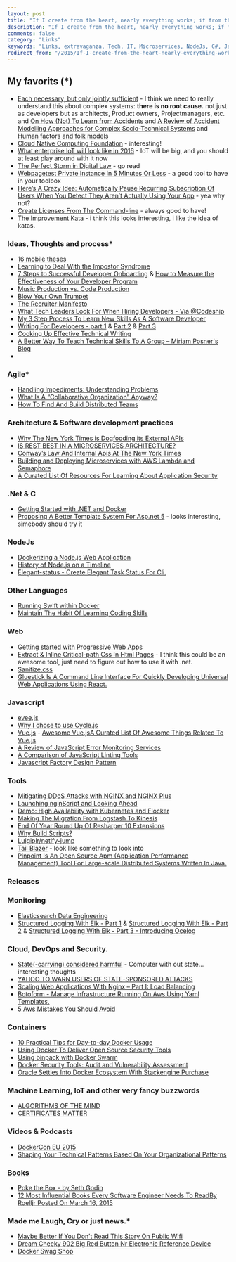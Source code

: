 ```yaml
---
layout: post
title: "If I create from the heart, nearly everything works; if from the head, almost nothing."
description: "If I create from the heart, nearly everything works; if from the head, almost nothing."
comments: false
category: "Links"
keywords: "Links, extravaganza, Tech, IT, Microservices, NodeJs, C#, Javascript, Solution architecture"
redirect_from: "/2015/If-I-create-from-the-heart-nearly-everything-works-if-from-the-head-almost-nothing/"
---
```

##   My favorits (*) ##
  * [Each necessary, but only jointly sufficient](http://www.kitchensoap.com/2012/02/10/each-necessary-but-only-jointly-sufficient/?platform=hootsuite) - I think we need to really understand this about complex systems: **there is no root cause.** not just as developers but as architects, Product owners, Projectmanagers, etc. and [On How (Not) To Learn from
Accidents](http://www.uis.no/getfile.php/Konferanser/Presentasjoner/Ulykkesgransking%202010/EH_AcciLearn_short.pdf) and [A Review of Accident Modelling Approaches
for Complex Socio-Technical Systems](http://crpit.com/confpapers/CRPITV86Qureshi.pdf) and [Human factors and folk models](http://sidneydekker.com/wp-content/uploads/2013/01/Folk-Models.pdf?platform=hootsuite)
  *  [Cloud Native Computing Foundation](https://cncf.io/) - interesting!
  *  [What enterprise IoT will look like in 2016](http://www.cio.com/article/3017403/internet-of-things/welcome-to-the-enterprise-of-things-an-analysis-of-enterprise-iot-in-2016.html#tk.rss_itstrategy) - IoT will be big, and you should at least play around with it now
  *  [The Perfect Storm in Digital Law](http://alistapart.com/article/the-perfect-storm-in-digital-law) - go read
  *  [Webpagetest Private Instance In 5 Minutes Or Less](http://jrvis.com/blog/wpt-private-instance-5-or-less/) - a good tool to have in your toolbox
  *  [Here’s A Crazy Idea: Automatically Pause Recurring Subscription Of Users When You Detect They Aren’t Actually Using Your App](https://levels.io/subscriptions/) - yea why not?
  *  [Create Licenses From The Command-line](https://nishanths.github.io/license/) - always good to have!
  *  [The Improvement Kata](http://www-personal.umich.edu/~mrother/The_Improvement_Kata.html) - i think this looks interesting, i like the idea of katas.

###  Ideas, Thoughts and process* ###
  * [16 mobile theses](http://ben-evans.com/benedictevans/2015/12/15/16-mobile-theses)
  * [Learning to Deal With the Impostor Syndrome](http://mobile.nytimes.com/2015/10/26/your-money/learning-to-deal-with-the-impostor-syndrome.html)
  * [7 Steps to Successful Developer Onboarding](http://www.programmableweb.com/news/7-steps-to-successful-developer-onboarding/analysis/2015/12/21) & [How to Measure the Effectiveness of Your Developer Program](http://www.programmableweb.com/news/how-to-measure-effectiveness-your-developer-program/analysis/2015/12/21)
  * [Music Production vs. Code Production](http://osherove.com/blog/2015/12/21/music-production-vs-code-production.html)
  * [Blow Your Own Trumpet](https://24ways.org/2015/blow-your-own-trumpet/)
  * [The Recruiter Manifesto](https://dzone.com/articles/the-recruiter-manifesto)
  * [What Tech Leaders Look For When Hiring Developers - Via @Codeship](http://blog.codeship.com/what-to-look-for-when-hiring-developers/)
  * [My 3 Step Process To Learn New Skills As A Software Developer](https://dzone.com/articles/my-3-steps-process-to-learn-new-skills-as-a-softwa)
  * [Writing For Developers - part 1](http://radek.io/2015/12/10/writing-for-programmers-1/) & [Part 2](http://radek.io/2015/12/17/writing-for-programmers-2/) & [Part 3](http://radek.io/2015/12/24/writing-for-developers-3/)
  * [Cooking Up Effective Technical Writing](https://24ways.org/2015/cooking-up-effective-technical-writing/)
  * [A Better Way To Teach Technical Skills To A Group – Miriam Posner's Blog](http://miriamposner.com/blog/a-better-way-to-teach-technical-skills-to-a-group/)
  * 

### Agile* ###
 * [Handling Impediments: Understanding Problems](http://www.benlinders.com/2015/handling-impediments-understanding-problems/)
 * [What Is A “Collaborative Organization” Anyway?](https://dzone.com/articles/what-is-a-collaborative-organisation-anyway-mwds-i)
 * [How To Find And Build Distributed Teams](https://dzone.com/articles/how-to-find-build-distributed-teams) 

###  Architecture & Software development practices ###
  * [Why The New York Times is Dogfooding its External APIs](http://thenewstack.io/new-york-times-dogfooding-external-apis/)
  * [IS REST BEST IN A MICROSERVICES ARCHITECTURE?](http://capgemini.github.io/architecture/is-rest-best-microservices/)
  * [Conway’s Law And Internal Apis At The New York Times](http://thenewstack.io/conways-law-internal-apis-new-york-times/)
  * [Building and Deploying Microservices with AWS Lambda and Semaphore](https://semaphoreci.com/community/tutorials/building-and-deploying-microservices-with-aws-lambda-and-semaphore)
  * [A Curated List Of Resources For Learning About Application Security](https://github.com/paragonie/awesome-appsec)
 
###  **.Net & C** ###
  * [Getting Started with .NET and Docker](https://blogs.msdn.microsoft.com/mvpawardprogram/2015/12/15/getting-started-with-net-and-docker/)
  * [Proposing A Better Template System For Asp.net 5](http://www.khalidabuhakmeh.com/proposing-a-better-template-system-for-asp-net-5) - looks interesting, simebody should try it
 
###  NodeJs ###
  * [Dockerizing a Node.js Web Application](https://semaphoreci.com/community/tutorials/dockerizing-a-node-js-web-application)
  * [History of Node.js on a Timeline](https://blog.risingstack.com/history-of-node-js/)
  * [Elegant-status - Create Elegant Task Status For Cli.](https://github.com/inikulin/elegant-status)

###  Other Languages  ###
  * [Running Swift within Docker](https://developer.ibm.com/swift/2015/12/15/running-swift-within-docker/)
  * [Maintain The Habit Of Learning Coding Skills](https://dzone.com/articles/maintain-the-habit-of-learning-coding-skills)

###  Web ###
 * [Getting started with Progressive Web Apps](http://addyosmani.com/blog/getting-started-with-progressive-web-apps/)
 * [Extract & Inline Critical-path Css In Html Pages](https://github.com/addyosmani/critical) - I think this could be an awesome tool, just need to figure out how to use it with .net.
 * [Sanitize.css](https://github.com/10up/sanitize.css)
 * [Gluestick Is A Command Line Interface For Quickly Developing Universal Web Applications Using React.](https://github.com/TrueCar/gluestick)
  
###  Javascript  ###
  * [evee.js](https://github.com/eugene-eeo/evee.js/blob/master/README.md)
  * [Why I chose to use Cycle.js](https://medium.com/@_cmdv_/why-i-chose-to-use-cycle-js-9156173c2752#.8x98zhc5s)
  * [Vue.js](http://vuejs.org/) - [Awesome Vue.jsA Curated List Of Awesome Things Related To Vue.js](https://github.com/vuejs/awesome-vue)
  * [A Review of JavaScript Error Monitoring Services](http://developer.telerik.com/featured/review-javascript-error-monitoring-services/)
  * [A Comparison of JavaScript Linting Tools](http://www.sitepoint.com/comparison-javascript-linting-tools/)
  * [Javascript Factory Design Pattern](http://www.shieldui.com/blogs/javascript-factory-design-pattern)

###  Tools ###
  * [Mitigating DDoS Attacks with NGINX and NGINX Plus](https://www.nginx.com/blog/mitigating-ddos-attacks-with-nginx-and-nginx-plus/)
  * [Launching nginScript and Looking Ahead](https://www.nginx.com/blog/launching-nginscript-and-looking-ahead/)
  * [Demo: High Availability with Kubernetes and Flocker](https://clusterhq.com/2015/12/22/ha-demo-kubernetes-flocker/) 
  * [Making The Migration From Logstash To Kinesis](http://code.hootsuite.com/making-the-migration-from-logstash-to-kinesis/)
  * [End Of Year Round Up Of Resharper 10 Extensions](http://blog.jetbrains.com/dotnet/2015/12/22/end-of-year-round-up-of-resharper-10-extensions/)
  * [Why Build Scripts?](http://blogs.msdn.com/b/cdndevs/archive/2015/12/22/why-build-scripts.aspx)
  * [Luigiplr/netify-jump](https://github.com/luigiplr/netify-jump)
  * [Tail Blazer](https://github.com/RolandPheasant/TailBlazer) - look like something to look into
  * [Pinpoint Is An Open Source Apm (Application Performance Management) Tool For Large-scale Distributed Systems Written In Java.](https://github.com/naver/pinpoint)

###  Releases ###

###  Monitoring  ###
  * [Elasticsearch Data Engineering](http://blog.thehumangeo.com/2015/12/21/elasticsearch-data-engineering/)
  * [Structured Logging With Elk - Part 1](http://engineering.laterooms.com/structured-logging-with-elk-part-1/) & [Structured Logging With Elk - Part 2](http://engineering.laterooms.com/structured-logging-with-elk-part-2/) & [Structured Logging With Elk - Part 3 - Introducing Ocelog](http://engineering.laterooms.com/structured-logging-with-elk-part-3/)
 
###  Cloud, DevOps and Security.  ###
  * [State(-carrying) considered harmful](https://github.com/rootkovska/state_harmful/blob/master/state_harmful.md) - Computer with out state... interesting thoughts
  * [YAHOO TO WARN USERS OF STATE-SPONSORED ATTACKS](https://threatpost.com/yahoo-to-warn-users-of-state-sponsored-attacks/115693/)
  * [Scaling Web Applications With Nginx – Part I: Load Balancing](https://www.nginx.com/blog/scaling-web-applications-nginx-part-load-balancing/)
  * [Botoform - Manage Infrastructure Running On Aws Using Yaml Templates.](https://github.com/russellballestrini/botoform)
  * [5 Aws Mistakes You Should Avoid](https://cloudonaut.io/5-aws-mistakes-you-should-avoid/)


### Containers ###
  * [10 Practical Tips for Day-to-day Docker Usage](https://dzone.com/articles/10-practical-docker-tips-for-day-to-day-docker-usa)
  * [Using Docker To Deliver Open Source Security Tools](http://theagileadmin.com/2015/12/03/security-tooling-delivered-by-docker/)
  * [Using binpack with Docker Swarm](http://container-solutions.com/using-binpack-with-docker-swarm/)
  * [Docker Security Tools: Audit and Vulnerability Assessment](http://blyx.com/2015/12/01/docker-security-tools-audit-and-vulnerability-assessment/)
  * [Oracle Settles Into Docker Ecosystem With Stackengine Purchase](http://thenewstack.io/oracle-settles-docker-ecosystem-stackengine-purchase/)

### Machine Learning, IoT and other very fancy buzzwords ###
  * [ALGORITHMS OF THE MIND](http://adatao.com/blog/featured/2015/algorithms-of-the-mind/?platform=hootsuite)
  * [CERTIFICATES MATTER](http://textslashplain.com/2015/12/21/certificates-matter/)

###  Videos & Podcasts ###
  * [DockerCon EU 2015](https://www.youtube.com/playlist?list=PLkA60AVN3hh87OoVra6MHf2L4UR9xwJkv)
  * [Shaping Your Technical Patterns Based On Your Organizational Patterns](http://eli4d.com/2015/12/23/fullstack-radio-podcast-episode-with-dhh-shaping-your-technical-patterns-based-on-your-organizational-patterns/)
 
###  [Books]()  ###
 * [Poke the Box - by Seth Godin](https://sivers.org/book/PokeTheBox)
 * [12 Most Influential Books Every Software Engineer Needs To ReadBy Roelljr Posted On March 16, 2015](http://jasonroell.com/2015/03/16/12-most-infuential-books-every-software-engineer-needs-to-read/)

###  Made me Laugh, Cry or just news.* ###
 * [Maybe Better If You Don’t Read This Story On Public Wifi](https://medium.com/matter/heres-why-public-wifi-is-a-public-health-hazard-dd5b8dcb55e6)
 * [Dream Cheeky 902 Big Red Button Nr Electronic Reference Device](http://www.amazon.com/Dream-Cheeky-902-Electronic-Reference/dp/B004D18MCK/ref=sr_1_4)
 * [Docker Swag Shop](http://www.cafepress.com/docker)